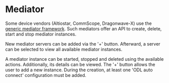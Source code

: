 # Mediator

Some device vendors (Altiostar, CommScope, Dragonwave-X) use the [generic mediator framework](https://github.com/Melacon/NetConf2SNMP). Such mediators offer an API to create, delete, start and stop mediator instances.

New mediator servers can be added via the '+' button. Afterward, a server can be selected to view all available mediator instances.

A mediator instance can be started, stopped and deleted using the available actions. Additionally, its details can be viewed. The '+' button allows the user to add a new instance. During the creation, at least one 'ODL auto connect' configuration must be added.

